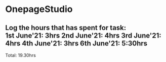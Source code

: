 # OnepageStudio
Log the hours that has spent for task:  
  1st June'21: 3hrs
  2nd June'21: 4hrs
  3rd June'21: 4hrs
  4th June'21: 3hrs
  6th June'21: 5:30hrs
  -------------------
  Total: 19.30hrs
